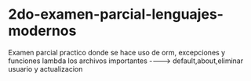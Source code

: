 # 2do-examen-parcial-lenguajes-modernos
Examen parcial practico donde se hace uso de orm, excepciones y funciones lambda
los archivos importantes ----> default,about,eliminar usuario y actualizacion
